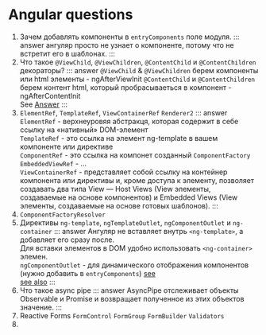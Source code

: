 # Angular questions
1. Зачем добавлять компоненты в `entryComponents` поле модуля.
::: answer
ангуляр просто не узнает о компоненте, потому что не встретит его в шаблонах.
:::
2. Что такое `@ViewChild`, `@ViewChildren`, `@ContentChild` и `@ContentChildren` декораторы?
::: answer
`@ViewChild` & `@ViewChildren` берем компоненты или html элементы - ngAfterViewInit
`@ContentChild` и `@ContentChildren`  берем контент html, который пробрасываеться в компонент - ngAfterContentInit<br/>
See [Answer](https://tyapk.ru/blog/post/viewchildren-viewchild-contentchildren-and-contentchild)
:::
3. `ElementRef`, `TemplateRef`, `ViewContainerRef` `Renderer2` 
::: answer
`ElementRef` - верхнеуровяя абстракця, которая содержит в себе ссылку на «нативный» DOM-элемент<br/>
`TemplateRef` - это ссылка на элемент ng-template в вашем компоненте или директиве<br/>
`ComponentRef` - это ссылка на компонет созданный `ComponentFactory`<br/>
`EmbeddedViewRef` - ...<br/>
`ViewContainerRef` - представляет собой ссылку на контейнер компонента или директивы и, кроме доступа к элементу, позволяет 
создавать два типа View — Host Views (View элементы, создаваемые на основе компонентов) и Embedded Views (View элементы, создаваемые на основе готовых шаблонов).
:::
4. `ComponentFactoryResolver`
5. Директивы `ng-template`, `ngTemplateOutlet`, `ngComponentOutlet` и `ng-container`
 ::: answer
 Aнгуляр не вставляет внутрь `<ng-template>`, а добавляет его сразу после.<br/>
 Для вставки элементов в DOM удобно использовать `<ng-container>` элемен.<br/>
 `ngComponentOutlet` - для динамического отображения компонентов (нужно добавить в `entryComponents`) [see](https://stackblitz.com/edit/angular-ng-component-outlet-example)<br/>
 [see also](http://nataliesmith.ca/blog/ngtemplate-ngcontainer-ngcontent)
 :::
6. Что такое async pipe
::: answer
AsyncPipe отслеживает объекты Observable и Promise и возвращает полученное из этих объектов значение. 
:::
7. Reactive Forms `FormControl` `FormGroup`  `FormBuilder` `Validators`<br/>
8.
